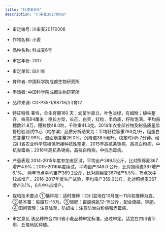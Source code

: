 ```yaml
---
title: "科成麦6号"
description: "川审麦20170008"
---
```

* 审定编号:  川审麦20170008

*  作物名称:  小麦

*  品种名称:  科成麦6号

*  审定年份:  2017

*  审定单位:  四川省

* 育种者:  中国科学院成都生物研究所

*  申请者:  中国科学院成都生物研究所

*  品种来源:  CD-P35-1/98718//川育12

*  特征特性
春性，全生育期180 天；幼苗半直立，叶色淡绿，有蜡粉；植株整齐，株高94厘米；穗长方型，长芒、白壳，红粒，半角质，籽粒饱满。平均亩穗数21.8万，穗粒数48.0粒，千粒重41.3克。2016年农业部谷物及制品质量监督检验测试中心（哈尔滨）品质分析结果为：平均籽粒容重793克/升，粗蛋白质含量12.99%，湿面筋含量26.0%，沉降值38.5毫升，稳定时间5.7分钟。经四川省农业科学院植保所接种抗性鉴定，2015年高抗条锈病，高抗白粉病，中抗赤霉病；2016年高抗条锈病，高抗白粉病，中抗赤霉病。

*  产量表现
2014-2015年度参加省区试，平均亩产389.5公斤，比对照绵麦367增产4.9%；2015-2016年度续试，平均亩产349.0 公斤，比对照绵麦367增产 6.1%。 两年15点平均亩产369.2公斤，比对照绵麦367增产5.5%，15点次中12点增产。2016-2017年度生产试验，平均亩产359.0公斤，比对照绵麦367增产3.1%，6点中4点增产。

*  栽培技术要点
①播种期：适时播种：四川盆地在10月底～11月初播种为宜。②基本苗：每亩12-15万。③施肥：亩施纯氮12-15公斤，配合施磷、钾肥。④田间管理：注意除草、防蚜虫；注意防治白粉病和赤霉病。

*  审定意见
该品种符合四川省小麦品种审定标准，通过审定。适宜在四川省平坝、丘陵地区种植。
